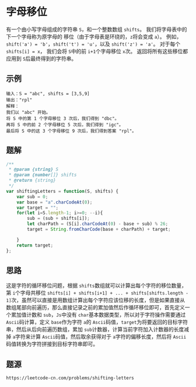 # 字母移位

有一个由小写字母组成的字符串 `S`，和一个整数数组 `shifts`。
我们将字母表中的下一个字母称为原字母的 移位（由于字母表是环绕的，`z`将会变成 `a`）。
例如，`shift('a') = 'b'`，`shift('t') = 'u'`，以及 `shift('z') = 'a'`。
对于每个 `shifts[i] = x`， 我们会将 `S`中的前 `i+1`个字母移位 `x`次。
返回将所有这些移位都应用到 `S`后最终得到的字符串。

## 示例

```
输入：S = "abc", shifts = [3,5,9]
输出："rpl"
解释： 
我们以 "abc" 开始。
将 S 中的第 1 个字母移位 3 次后，我们得到 "dbc"。
再将 S 中的前 2 个字母移位 5 次后，我们得到 "igc"。
最后将 S 中的这 3 个字母移位 9 次后，我们得到答案 "rpl"。
```

## 题解

```javascript
/**
 * @param {string} S
 * @param {number[]} shifts
 * @return {string}
 */
var shiftingLetters = function(S, shifts) {
    var sub = 0;
    var base = "a".charCodeAt(0);
    var target = "";
    for(let i=S.length-1; i>=0; --i){
        sub = (sub + shifts[i]);
        let charPath = (S[i].charCodeAt(0) - base + sub) % 26;
        target = String.fromCharCode(base + charPath) + target;

    }
    return target;
};
```

## 思路

这是字符的循环移位问题，根据 `shifts`数组就可以计算出每个字符的移位数量，第 `i`个字母共移位 `shifts[i] + shifts[i+1] + ... + shifts[shifts.length - 1]`次，虽然可以直接是用数组计算出每个字符应该位移的长度，但是如果直接从数组尾部向前遍历，那么直接记录之前的累加值然后作循环移位即可，首先定义一个累加值计数和 `sub`，`Js`中没有 `char`基本数据类型，所以对于字符操作需要通过 `Ascii`码计算，定义 `base`作为字符 `a`的 `Ascii`码值，`target`为将要返回的目标字符串，然后从后向前遍历数组，累加 `sub`计数器，计算当前字符加入计数器的长度减掉 `a`字符来计算 `Ascii`码值，然后取余获得对于 `a`字符的偏移长度，然后将 `Ascii`码值转换为字符拼接到目标字符串即可。

## 题源

```
https://leetcode-cn.com/problems/shifting-letters
```
